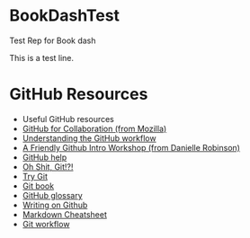 # BookDashTest
Test Rep for Book dash

This is a test line. 

# GitHub Resources

- Useful GitHub resources  
- [GitHub for Collaboration (from Mozilla)](https://mozilla.github.io/open-leadership-training-series/articles/github-for-collaboration/)   
- [Understanding the GitHub workflow](https://guides.github.com/introduction/flow/)   
- [A Friendly Github Intro Workshop (from Danielle Robinson)](https://daniellecrobinson.github.io/friendly-github-intro/)
- [GitHub help](https://help.github.com/)
- [Oh Shit, Git!?!](http://ohshitgit.com/)  
- [Try Git](https://try.github.io/)
- [Git book](https://git-scm.com/book/en/v2)
- [GitHub glossary](https://github.com/joeyklee/friendly-github-intro/blob/master/glossary.md)
- [Writing on Github](https://help.github.com/categories/writing-on-github/)
- [Markdown Cheatsheet](https://github.com/adam-p/markdown-here/wiki/Markdown-Cheatsheet)
- [Git workflow](https://www.atlassian.com/git/tutorials/comparing-workflows)
